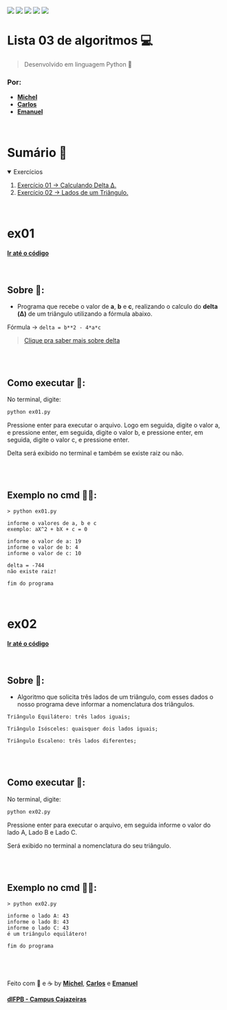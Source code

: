 <a href="#Sumário-"><img src="https://img.shields.io/badge/Exerc%C3%ADcios-2-blue?style=for-the-badge"/></a>
<img src="https://img.shields.io/github/stars/Atividades-de-Algoritmos/Lista03-algortimos?style=for-the-badge"/>
<img src="https://img.shields.io/badge/Lingua-Portugu%C3%AAs--Brasileiro-brightgreen?style=for-the-badge"/>
<a href="https://github.com/Atividades-de-Algoritmos/Lista03-algoritmos/graphs/contributors"><img src="https://img.shields.io/github/contributors/Atividades-de-Algoritmos/Lista03-algortimos.svg?style=for-the-badge"/></a>
<a href="https://github.com/Atividades-de-Algoritmos/Lista03-algoritmos/blob/main/LICENSE"><img src="https://img.shields.io/github/license/Atividades-de-Algoritmos/Lista03-algortimos.svg?style=for-the-badge"/></a>

# Lista 03 de algoritmos 💻
> Desenvolvido em linguagem Python 🐍
### Por:
- [**Michel**](https://github.com/MichelZero)
- [**Carlos**](https://github.com/SmokeDevL)
- [**Emanuel**](https://github.com/emanuelfranklyn)

<br>

# Sumário 🧮
<details open="open">
    <summary>Exercícios</summary>
    <ol>
        <li>
            <a href="#ex01">Exercício 01 -> Calculando Delta Δ.</a>
        </li>
        <li>
            <a href="#ex02">Exercício 02 -> Lados de um Triângulo.</a>
        </li>
    </ol>
</details>

<br>

# ex01
#### <a href="https://github.com/Atividades-de-Algoritmos/Lista03-algoritmos/blob/main/ex01.py">Ir até o código</a>

<br>

## Sobre 📒:
- Programa que recebe o valor de **a**, **b** e **c**, realizando o calculo do **delta (Δ)** de um triângulo utilizando a fórmula abaixo.

Fórmula -> `delta = b**2 - 4*a*c`

> [Clique pra saber mais sobre delta](https://www.youtube.com/watch?v=jOrVjrGy4iE)

<br><br>

## Como executar 💽:

No terminal, digite:
```cmd
python ex01.py
```
Pressione enter para executar o arquivo. Logo em seguida, digite o valor a, e pressione enter, em seguida, digite o valor b, e pressione enter, em seguida, digite o valor c, e pressione enter.

Delta será exibido no terminal e também se existe raiz ou não.

<br><br>

## Exemplo no cmd 👨‍💻:
```
> python ex01.py

informe o valores de a, b e c
exemplo: aX^2 + bX + c = 0

informe o valor de a: 19
informe o valor de b: 4
informe o valor de c: 10

delta = -744
não existe raiz!

fim do programa
```
<br>
  
# ex02
#### <a href="https://github.com/Atividades-de-Algoritmos/Lista03-algoritmos/blob/main/ex02.py">Ir até o código</a>

<br>

## Sobre 📒:
 - Algoritmo que solicita três lados de um triângulo, com esses dados o nosso programa deve informar a nomenclatura dos triângulos.

 `Triângulo Equilátero: três lados iguais;`
 
 `Triângulo Isósceles: quaisquer dois lados iguais;`
 
 `Triângulo Escaleno: três lados diferentes;`

<br><br>

## Como executar 💽:
No terminal, digite:
```cmd
python ex02.py
```
Pressione enter para executar o arquivo, em seguida informe o valor do lado A, Lado B e Lado C.

Será exibido no terminal a nomenclatura do seu triângulo.

<br>
<br>

## Exemplo no cmd 👨‍💻:
```
> python ex02.py

informe o lado A: 43
informe o lado B: 43
informe o lado C: 43
é um triângulo equilátero!

fim do programa
```

<br>

#

Feito com 💚 e ☕ by [**Michel**](https://github.com/MichelZero), [**Carlos**](https://github.com/SmokeDevL) e [**Emanuel**](https://github.com/emanuelfranklyn)

[**dIFPB - Campus Cajazeiras**](https://www.ifpb.edu.br)